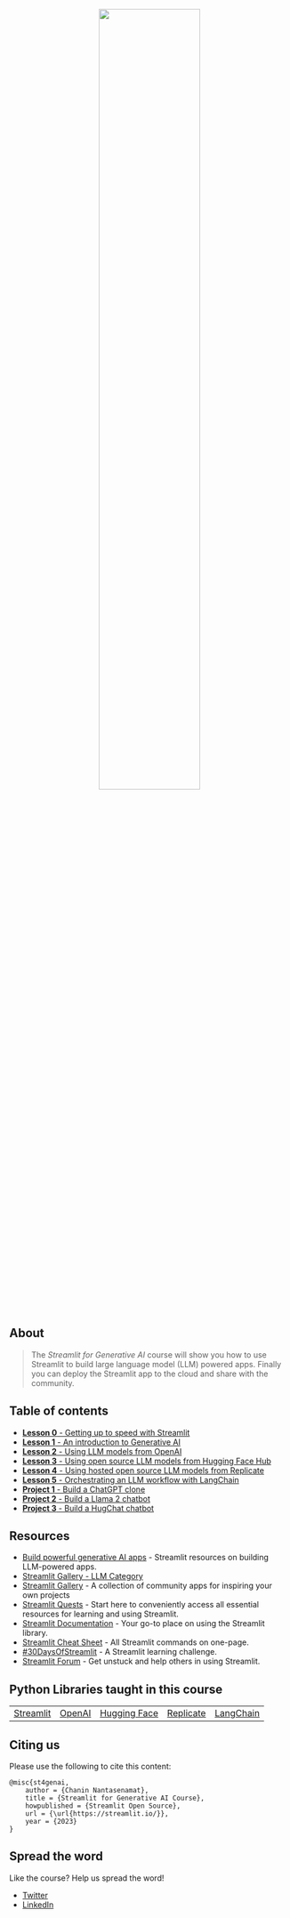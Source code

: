 <p align="center">
  <img src="./img/streamlit-generative-ai-course-logo.png" width="60%">
</p>

## About
> The *Streamlit for Generative AI* course will show you how to use Streamlit to build large language model (LLM) powered apps. Finally you can deploy the Streamlit app to the cloud and share with the community.

## Table of contents
- [**Lesson 0** - Getting up to speed with Streamlit](./content/Lesson-0.md)
- [**Lesson 1** - An introduction to Generative AI](./content/Lesson-1.md)
- [**Lesson 2** - Using LLM models from OpenAI](./content/Lesson-2.md)
- [**Lesson 3** - Using open source LLM models from Hugging Face Hub](./content/Lesson-3.md)
- [**Lesson 4** - Using hosted open source LLM models from Replicate](./content/Lesson-4.md)
- [**Lesson 5** - Orchestrating an LLM workflow with LangChain](./content/Lesson-5.md)
- [**Project 1** - Build a ChatGPT clone](./content/Project-1.md)
- [**Project 2** - Build a Llama 2 chatbot](./content/Project-2.md)
- [**Project 3** - Build a HugChat chatbot](./content/Project-3.md)

## Resources
- [Build powerful generative AI apps](https://streamlit.io/generative-ai) - Streamlit resources on building LLM-powered apps.
- [Streamlit Gallery - LLM Category](https://streamlit.io/gallery?category=llms)
- [Streamlit Gallery](https://streamlit.io/gallery) - A collection of community apps for inspiring your own projects
- [Streamlit Quests](https://blog.streamlit.io/streamlit-quests-getting-started-with-streamlit/) - Start here to conveniently access all essential resources for learning and using Streamlit.
- [Streamlit Documentation](https://docs.streamlit.io/) - Your go-to place on using the Streamlit library.
- [Streamlit Cheat Sheet](https://docs.streamlit.io/library/cheatsheet) - All Streamlit commands on one-page.
- [#30DaysOfStreamlit](https://30days.streamlit.app/) - A Streamlit learning challenge.
- [Streamlit Forum](https://discuss.streamlit.io/) - Get unstuck and help others in using Streamlit.

## Python Libraries taught in this course

<table>
  <tr>
    <td><a href="https://streamlit.io/">Streamlit</a></td>
    <td><a href="https://openai.com/">OpenAI</a></td>
    <td><a href="https://huggingface.co/">Hugging Face</a></td>
    <td><a href="https://replicate.com/">Replicate</a></td>
    <td><a href="https://www.langchain.com/">LangChain</a></td>
  </tr>
</table>

## Citing us
Please use the following to cite this content:
```
@misc{st4genai,
    author = {Chanin Nantasenamat},
    title = {Streamlit for Generative AI Course},
    howpublished = {Streamlit Open Source},
    url = {\url{https://streamlit.io/}},
    year = {2023}
}
```

## Spread the word
Like the course? Help us spread the word!
- [Twitter](https://twitter.com/streamlit)
- [LinkedIn](https://www.linkedin.com/company/streamlit/)
